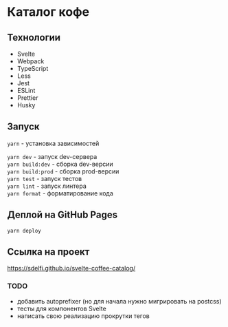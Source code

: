# Каталог кофе

## Технологии

- Svelte
- Webpack
- TypeScript
- Less
- Jest
- ESLint
- Prettier
- Husky

## Запуск

`yarn` - установка зависимостей

`yarn dev` - запуск dev-сервера  
`yarn build:dev` - сборка dev-версии  
`yarn build:prod` - сборка prod-версии  
`yarn test` - запуск тестов  
`yarn lint` - запуск линтера  
`yarn format` - форматирование кода

## Деплой на GitHub Pages

`yarn deploy`

## Ссылка на проект

https://sdelfi.github.io/svelte-coffee-catalog/

### TODO

- добавить autoprefixer (но для начала нужно мигрировать на postcss)
- тесты для компонентов Svelte
- написать свою реализацию прокрутки тегов
